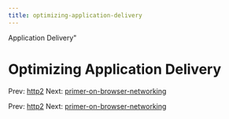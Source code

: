 ```yaml
---
title: optimizing-application-delivery
---
```


Application Delivery"

# Optimizing Application Delivery

Prev: [http2](http2.md) Next:
[primer-on-browser-networking](primer-on-browser-networking.md)

Prev: [http2](http2.md) Next:
[primer-on-browser-networking](primer-on-browser-networking.md)
